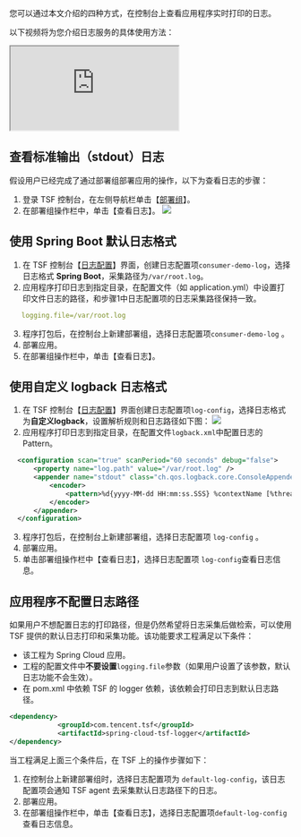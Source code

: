您可以通过本文介绍的四种方式，在控制台上查看应用程序实时打印的日志。

以下视频将为您介绍日志服务的具体使用方法：
<div class="doc-video-mod"><iframe src="https://cloud.tencent.com/edu/learning/quick-play/2039-24427?source=gw.doc.media&withPoster=1&notip=1"></iframe></div>

## 查看标准输出（stdout）日志
假设用户已经完成了通过部署组部署应用的操作，以下为查看日志的步骤：
1. 登录 TSF 控制台，在左侧导航栏单击【[部署组](https://console.cloud.tencent.com/tsf/group)】。
2. 在部署组操作栏中，单击【查看日志】。
   ![](https://main.qcloudimg.com/raw/63eabb40dc652f41f09c1ce39494314d.png)

## 使用 Spring Boot 默认日志格式
1. 在 TSF 控制台【[日志配置](https://console.cloud.tencent.com/tsf/log-config)】界面，创建日志配置项`consumer-demo-log`，选择日志格式 **Spring Boot**，采集路径为`/var/root.log`。
2. 应用程序打印日志到指定目录，在配置文件（如 application.yml）中设置打印文件日志的路径，和步骤1中日志配置项的日志采集路径保持一致。
```yaml
   logging.file=/var/root.log
```
3. 程序打包后，在控制台上新建部署组，选择日志配置项`consumer-demo-log` 。
4. 部署应用。
5. 在部署组操作栏中，单击【查看日志】。
  
## 使用自定义 logback 日志格式
1. 在 TSF 控制台【[日志配置](https://console.cloud.tencent.com/tsf/log-config)】界面创建日志配置项`log-config`，选择日志格式为**自定义logback**，设置解析规则和日志路径如下图：
	 ![](https://main.qcloudimg.com/raw/d748a3156c984b8575275eb40b25288b.png)
2. 应用程序打印日志到指定目录，在配置文件`logback.xml`中配置日志的 Pattern。
 ```xml
   <configuration scan="true" scanPeriod="60 seconds" debug="false">  
       <property name="log.path" value="/var/root.log" /> 
       <appender name="stdout" class="ch.qos.logback.core.ConsoleAppender">
           <encoder>
               <pattern>%d{yyyy-MM-dd HH:mm:ss.SSS} %contextName [%thread] %-5level %logger{36} - %msg%n</pattern>
           </encoder>
       </appender>
   </configuration>
```
3. 程序打包后，在控制台上新建部署组，选择日志配置项 `log-config` 。
4. 部署应用。
5. 单击部署组操作栏中【查看日志】，选择日志配置项 `log-config`查看日志信息。


## 应用程序不配置日志路径

如果用户不想配置日志的打印路径，但是仍然希望将日志采集后做检索，可以使用 TSF 提供的默认日志打印和采集功能。该功能要求工程满足以下条件：
- 该工程为 Spring Cloud 应用。
- 工程的配置文件中**不要设置**`logging.file`参数（如果用户设置了该参数，默认日志功能不会生效）。
- 在 pom.xml 中依赖 TSF 的 logger 依赖，该依赖会打印日志到默认日志路径。

```xml
<dependency>
			<groupId>com.tencent.tsf</groupId>
			<artifactId>spring-cloud-tsf-logger</artifactId>
</dependency>
```

当工程满足上面三个条件后，在 TSF 上的操作步骤如下：
1. 在控制台上新建部署组时，选择日志配置项为 `default-log-config`，该日志配置项会通知 TSF agent 去采集默认日志路径下的日志。
2. 部署应用。
3. 在部署组操作栏中，单击【查看日志】，选择日志配置项`default-log-config`查看日志信息。



